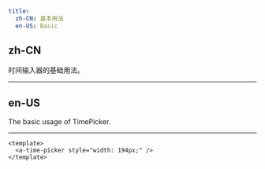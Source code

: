 ```yaml
title:
  zh-CN: 基本用法
  en-US: Basic
```

## zh-CN

时间输入器的基础用法。

---

## en-US

The basic usage of TimePicker.

---

```vue
<template>
  <a-time-picker style="width: 194px;" />
</template>
```
